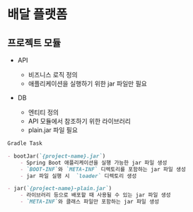 # 배달 플랫폼

## 프로젝트 모듈

- API
    - 비즈니스 로직 정의
    - 애플리케이션을 실행하기 위한 jar 파일만 필요

- DB
    - 엔티티 정의
    - API 모듈에서 참조하기 위한 라이브러리
    - plain.jar 파일 필요

```markdown
Gradle Task

- bootJar(`{project-name}.jar`)
    - Spring Boot 애플리케이션을 실행 가능한 jar 파일 생성
    - `BOOT-INF`와 `META-INF` 디렉토리를 포함하는 jar 파일 생성
    - jar 파일 실행 시  `loader` 디렉토리 생성

- jar(`{project-name}-plain.jar`)
    - 라이브러리 등으로 배포할 때 사용될 수 있는 jar 파일 생성
    - `META-INF`와 클래스 파일만 포함하는 jar 파일 생성
```
